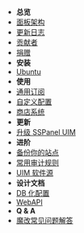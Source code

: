 - **总览**
- [面板架构](panel-component)
- [更新日志](release-note)
- [贡献者](contributors)
- [捐赠](donation)
- **安装**
- [Ubuntu](install-using-ubuntu)
- **使用**
- [通用订阅](universal-subscription)
- [自定义配置](custom-config)
- [商店系统](shop)
- **更新**
- [升级 SSPanel UIM](update)
- **进阶**
- [备份你的站点](backup-your-site)
- [常用审计规则](useful-detect-rules)
- [UIM 软件源](uim-repo)
- **设计文档**
- [DB 化配置](database-setting)
- [WebAPI](webapi)
- **Q & A**
- [魔改常见问题解答](q-and-a)
